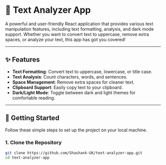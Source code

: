 # 📖 Text Analyzer App

A powerful and user-friendly React application that provides various text manipulation features, including text formatting, analysis, and dark mode support. Whether you want to convert text to uppercase, remove extra spaces, or analyze your text, this app has got you covered!

---

## ✨ Features

- **Text Formatting**: Convert text to uppercase, lowercase, or title case.
- **Text Analysis**: Count characters, words, and sentences.
- **Space Management**: Remove extra spaces for cleaner text.
- **Clipboard Support**: Easily copy text to your clipboard.
- **Dark/Light Mode**: Toggle between dark and light themes for comfortable reading.

---

## 🚀 Getting Started

Follow these simple steps to set up the project on your local machine.

### 1. Clone the Repository

```bash
git clone https://github.com/Shashank-GK/text-analyzer-app.git
cd text-analyzer-app
```

